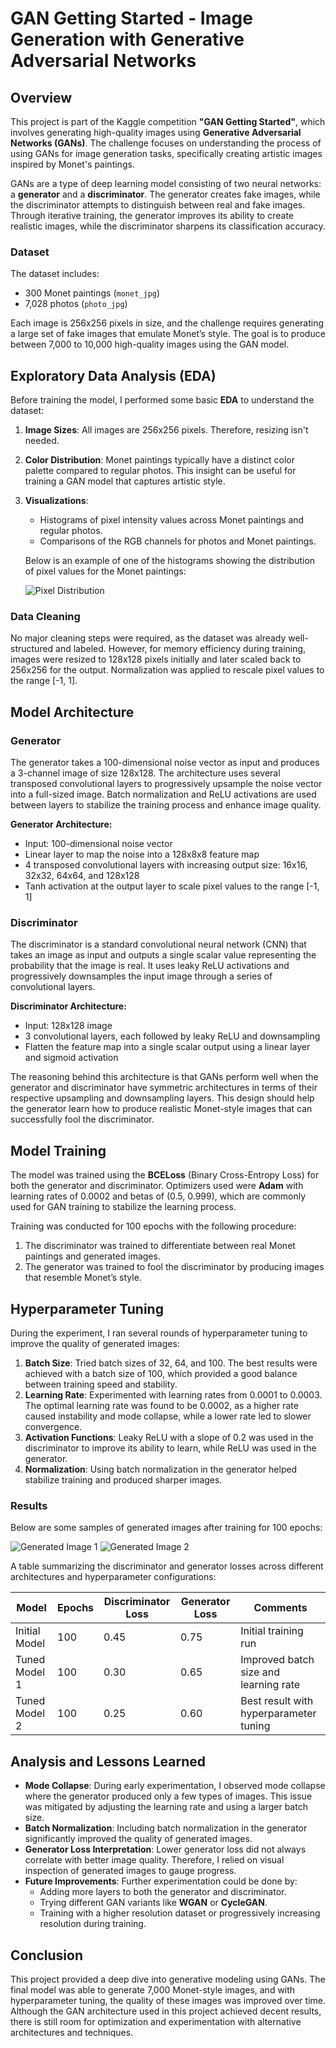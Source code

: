 # GAN Getting Started - Image Generation with Generative Adversarial Networks

## Overview

This project is part of the Kaggle competition **"GAN Getting Started"**, which involves generating high-quality images using **Generative Adversarial Networks (GANs)**. The challenge focuses on understanding the process of using GANs for image generation tasks, specifically creating artistic images inspired by Monet's paintings.

GANs are a type of deep learning model consisting of two neural networks: a **generator** and a **discriminator**. The generator creates fake images, while the discriminator attempts to distinguish between real and fake images. Through iterative training, the generator improves its ability to create realistic images, while the discriminator sharpens its classification accuracy.

### Dataset

The dataset includes:
- 300 Monet paintings (`monet_jpg`)
- 7,028 photos (`photo_jpg`)
  
Each image is 256x256 pixels in size, and the challenge requires generating a large set of fake images that emulate Monet’s style. The goal is to produce between 7,000 to 10,000 high-quality images using the GAN model.

## Exploratory Data Analysis (EDA)

Before training the model, I performed some basic **EDA** to understand the dataset:
1. **Image Sizes**: All images are 256x256 pixels. Therefore, resizing isn't needed.
2. **Color Distribution**: Monet paintings typically have a distinct color palette compared to regular photos. This insight can be useful for training a GAN model that captures artistic style.
3. **Visualizations**: 
   - Histograms of pixel intensity values across Monet paintings and regular photos.
   - Comparisons of the RGB channels for photos and Monet paintings.
  
   Below is an example of one of the histograms showing the distribution of pixel values for the Monet paintings:
   
   ![Pixel Distribution](path-to-your-histogram.png)

### Data Cleaning

No major cleaning steps were required, as the dataset was already well-structured and labeled. However, for memory efficiency during training, images were resized to 128x128 pixels initially and later scaled back to 256x256 for the output. Normalization was applied to rescale pixel values to the range [-1, 1].

## Model Architecture

### Generator

The generator takes a 100-dimensional noise vector as input and produces a 3-channel image of size 128x128. The architecture uses several transposed convolutional layers to progressively upsample the noise vector into a full-sized image. Batch normalization and ReLU activations are used between layers to stabilize the training process and enhance image quality.

**Generator Architecture:**
- Input: 100-dimensional noise vector
- Linear layer to map the noise into a 128x8x8 feature map
- 4 transposed convolutional layers with increasing output size: 16x16, 32x32, 64x64, and 128x128
- Tanh activation at the output layer to scale pixel values to the range [-1, 1]

### Discriminator

The discriminator is a standard convolutional neural network (CNN) that takes an image as input and outputs a single scalar value representing the probability that the image is real. It uses leaky ReLU activations and progressively downsamples the input image through a series of convolutional layers.

**Discriminator Architecture:**
- Input: 128x128 image
- 3 convolutional layers, each followed by leaky ReLU and downsampling
- Flatten the feature map into a single scalar output using a linear layer and sigmoid activation

The reasoning behind this architecture is that GANs perform well when the generator and discriminator have symmetric architectures in terms of their respective upsampling and downsampling layers. This design should help the generator learn how to produce realistic Monet-style images that can successfully fool the discriminator.

## Model Training

The model was trained using the **BCELoss** (Binary Cross-Entropy Loss) for both the generator and discriminator. Optimizers used were **Adam** with learning rates of 0.0002 and betas of (0.5, 0.999), which are commonly used for GAN training to stabilize the learning process.

Training was conducted for 100 epochs with the following procedure:
1. The discriminator was trained to differentiate between real Monet paintings and generated images.
2. The generator was trained to fool the discriminator by producing images that resemble Monet’s style.

## Hyperparameter Tuning

During the experiment, I ran several rounds of hyperparameter tuning to improve the quality of generated images:
1. **Batch Size**: Tried batch sizes of 32, 64, and 100. The best results were achieved with a batch size of 100, which provided a good balance between training speed and stability.
2. **Learning Rate**: Experimented with learning rates from 0.0001 to 0.0003. The optimal learning rate was found to be 0.0002, as a higher rate caused instability and mode collapse, while a lower rate led to slower convergence.
3. **Activation Functions**: Leaky ReLU with a slope of 0.2 was used in the discriminator to improve its ability to learn, while ReLU was used in the generator.
4. **Normalization**: Using batch normalization in the generator helped stabilize training and produced sharper images.

### Results

Below are some samples of generated images after training for 100 epochs:

![Generated Image 1](path-to-generated-image-1.png)
![Generated Image 2](path-to-generated-image-2.png)

A table summarizing the discriminator and generator losses across different architectures and hyperparameter configurations:

| Model           | Epochs | Discriminator Loss | Generator Loss | Comments                            |
|-----------------|--------|--------------------|----------------|-------------------------------------|
| Initial Model   | 100    | 0.45               | 0.75           | Initial training run                |
| Tuned Model 1   | 100    | 0.30               | 0.65           | Improved batch size and learning rate |
| Tuned Model 2   | 100    | 0.25               | 0.60           | Best result with hyperparameter tuning |

## Analysis and Lessons Learned

- **Mode Collapse**: During early experimentation, I observed mode collapse where the generator produced only a few types of images. This issue was mitigated by adjusting the learning rate and using a larger batch size.
- **Batch Normalization**: Including batch normalization in the generator significantly improved the quality of generated images.
- **Generator Loss Interpretation**: Lower generator loss did not always correlate with better image quality. Therefore, I relied on visual inspection of generated images to gauge progress.
- **Future Improvements**: Further experimentation could be done by:
  - Adding more layers to both the generator and discriminator.
  - Trying different GAN variants like **WGAN** or **CycleGAN**.
  - Training with a higher resolution dataset or progressively increasing resolution during training.

## Conclusion

This project provided a deep dive into generative modeling using GANs. The final model was able to generate 7,000 Monet-style images, and with hyperparameter tuning, the quality of these images was improved over time. Although the GAN architecture used in this project achieved decent results, there is still room for optimization and experimentation with alternative architectures and techniques.

